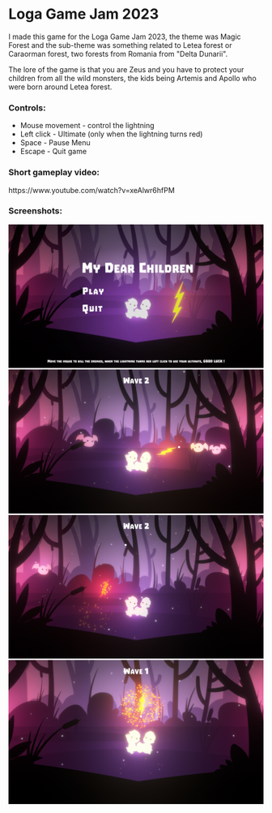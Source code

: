 <h1> Loga Game Jam 2023 </h1>
<p> I made this game for the Loga Game Jam 2023, the theme was Magic Forest and the sub-theme was something related to Letea forest or Caraorman forest, two forests from Romania from "Delta Dunarii". </p>

<p> The lore of the game is that you are Zeus and you have to protect your children from all the wild monsters, the kids being Artemis and Apollo who were born around Letea forest. </p>

<h3><b> Controls: </b></h3>
<ul>
  <li>Mouse movement - control the lightning</li>
  <li>Left click - Ultimate (only when the lightning turns red)</li>
  <li>Space - Pause Menu</li>
  <li>Escape - Quit game</li>
</ul>

<h3><b> Short gameplay video: </b></h3>
<p>https://www.youtube.com/watch?v=xeAlwr6hfPM</p>

<h3><b> Screenshots: </b></h3>
<img src="/Images/0.png">
<img src="/Images/1.png">
<img src="/Images/2.png">
<img src="/Images/3.png">
